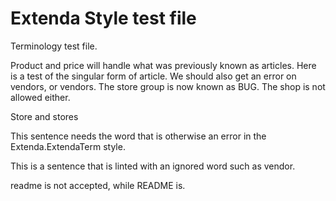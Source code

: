 # Extenda Style test file

Terminology test file.

Product and price will handle what was previously known as articles. Here is a test of the singular form of article.
We should also get an error on vendors, or vendors. The store group is now known as BUG. The shop is not allowed either.

Store and stores

<!-- vale Extenda.ExtendaTerm = NO -->
This sentence needs the word that is otherwise an error in the Extenda.ExtendaTerm style.
<!-- vale Extenda.ExtendaTerm = YES -->

This is a sentence that is linted with an ignored word such as <!-- vale Extenda.ExtendaTerm = NO -->vendor.<!-- vale Extenda.ExtendaTerm = YES -->


readme is not accepted, while README is.